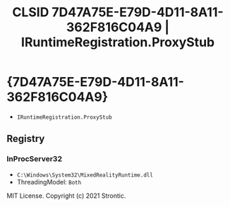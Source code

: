 ﻿---
title: "CLSID 7D47A75E-E79D-4D11-8A11-362F816C04A9 | IRuntimeRegistration.ProxyStub"
excerpt: What is COM-Object CLSID 7D47A75E-E79D-4D11-8A11-362F816C04A9?
---

# {7D47A75E-E79D-4D11-8A11-362F816C04A9}

* `IRuntimeRegistration.ProxyStub`

## Registry


### InProcServer32

* `C:\Windows\System32\MixedRealityRuntime.dll`
* ThreadingModel: `Both`

MIT License. Copyright (c) 2021 Strontic.



